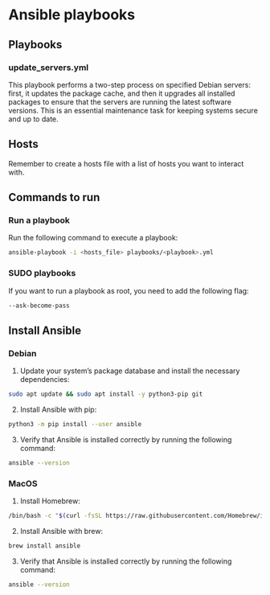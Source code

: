 # Ansible playbooks

## Playbooks
### update_servers.yml
This playbook performs a two-step process on specified Debian servers: first, it updates the package cache, and then it upgrades all installed packages to ensure that the servers are running the latest software versions. This is an essential maintenance task for keeping systems secure and up to date.

## Hosts
Remember to create a hosts file with a list of hosts you want to interact with. 

## Commands to run
### Run a playbook
Run the following command to execute a playbook:
```sh
ansible-playbook -i <hosts_file> playbooks/<playbook>.yml
```

### SUDO playbooks
If you want to run a playbook as root, you need to add the following flag:
```sh
--ask-become-pass
```

## Install Ansible
### Debian
1. Update your system’s package database and install the necessary dependencies:
```sh
sudo apt update && sudo apt install -y python3-pip git
```
2. Install Ansible with pip:
```sh
python3 -m pip install --user ansible
```
3. Verify that Ansible is installed correctly by running the following command:
```sh
ansible --version
```

### MacOS
1. Install Homebrew:
```sh
/bin/bash -c "$(curl -fsSL https://raw.githubusercontent.com/Homebrew/install/HEAD/install.sh)"
```
2. Install Ansible with brew:
```sh
brew install ansible
```
3. Verify that Ansible is installed correctly by running the following command:
```sh
ansible --version
```